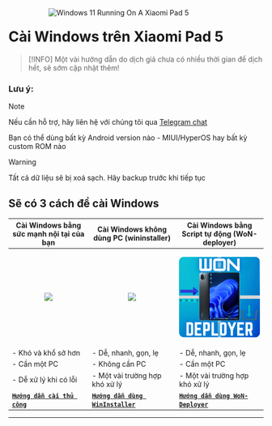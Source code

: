 <img align="right" src="https://raw.githubusercontent.com/erdilS/Port-Windows-11-Xiaomi-Pad-5/main/nabu.png" width="425" alt="Windows 11 Running On A Xiaomi Pad 5">

# Cài Windows trên Xiaomi Pad 5

> [!INFO]
> Một vài hướng dẫn do dịch giả chưa có nhiều thời gian để dịch hết, sẽ sớm cập nhật thêm!

### Lưu ý:
> [!NOTE]
> Nếu cần hỗ trợ, hãy liên hệ với chúng tôi qua [Telegram chat](https://t.me/nabuwoa)
> 
> Bạn có thể dùng bất kỳ Android version nào - MIUI/HyperOS hay bất kỳ custom ROM nào

> [!Warning]
> Tất cả dữ liệu sẽ bị xoá sạch. Hãy backup trước khi tiếp tục


## Sẽ có 3 cách để cài Windows

| **Cài Windows bằng sức mạnh nội tại của bạn**                                                                       | **Cài Windows không dùng PC (wininstaller)**                                                 | **Cài Windows bằng Script tự động (WoN-deployer)**                                                                          |
|----------------------------------------------------------------------------------------------------------------|----------------------------------------------------------------------------------------------------------------|----------------------------------------------------------------------------------------------------------------|
| <p align="center"><a href="1-partition-vi.md"><img src="https://raw.githubusercontent.com/erdilS/Port-Windows-11-Xiaomi-Pad-5/main/nabu.png" width="280"></a></p> | <p align="center"><a href="https://github.com/Kumar-Jy/Windows-in-NABU-Without-PC"><img src="https://raw.githubusercontent.com/erdilS/Port-Windows-11-Xiaomi-Pad-5/main/nabu.png" width="280"></a></p> | <p align="center"><a href="won-deployer-install-vi.md"><img src="https://github.com/ArKT-7/won-deployer/blob/main/assets/Won-nabu-bg.png" width="280"></a></p> |
| - Khó và khổ sở hơn | - Dễ, nhanh, gọn, lẹ | - Dễ, nhanh, gọn, lẹ                         |  |                    
| - Cần một PC | - Không cần PC | - Cần một PC
| - Dễ xử lý khi có lỗi | - Một vài trường hợp khó xử lý | - Một vài trường hợp khó xử lý
| [**`Hướng dẫn cài thủ công`**](1-partition-vi.md) |[**`Hướng dẫn dùng WinInstaller`**](https://github.com/Kumar-Jy/Windows-in-NABU-Without-PC) | [**```Hướng dẫn dùng WoN-Deployer```**](won-deployer-install-vi.md) | 

---
















